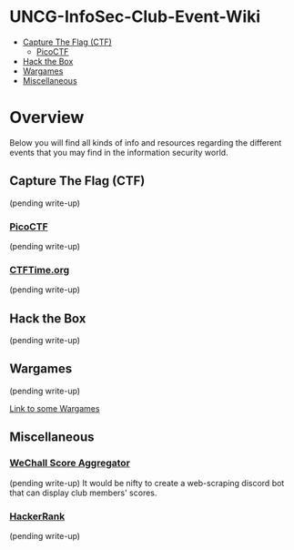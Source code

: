 # UNCG-InfoSec-Club-Event-Wiki

- [Capture The Flag (CTF)](#capture-the-flag-ctf)
  - [PicoCTF](#picoctf)
- [Hack the Box](#hack-the-box)
- [Wargames](#wargames)
- [Miscellaneous](#miscellaneous)
  
# Overview

Below you will find all kinds of info and resources regarding the different events that you may find in the information security world.

## Capture The Flag (CTF)

(pending write-up)

### [PicoCTF](https://play.picoctf.org/practice)

(pending write-up)

### [CTFTime.org](https://ctftime.org/ctfs)

(pending write-up)

## Hack the Box

(pending write-up)

## Wargames

(pending write-up)

[Link to some Wargames](https://span.uncg.edu/wargames/)

## Miscellaneous

### [WeChall Score Aggregator](http://www.wechall.net/)

(pending write-up) It would be nifty to create a web-scraping discord bot that can display club members' scores.

### [HackerRank](https://www.hackerrank.com/skills-verification/problem_solving_basic)

(pending write-up)
